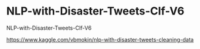 # NLP-with-Disaster-Tweets-Clf-V6
NLP-with-Disaster-Tweets-Clf-V6

https://www.kaggle.com/vbmokin/nlp-with-disaster-tweets-cleaning-data
